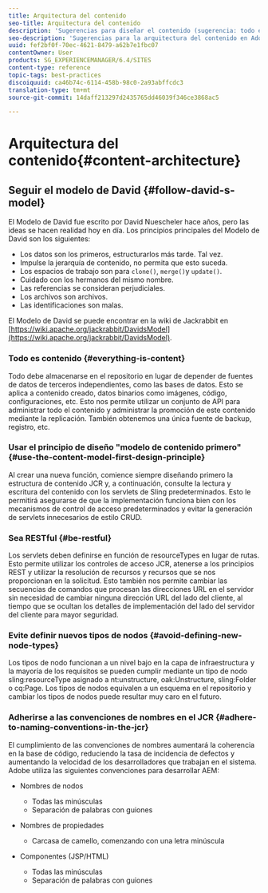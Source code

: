 ```yaml
---
title: Arquitectura del contenido
seo-title: Arquitectura del contenido
description: 'Sugerencias para diseñar el contenido (sugerencia: todo es contenido)'
seo-description: 'Sugerencias para la arquitectura del contenido en Adobe Experience Manager (AEM). (sugerencia: todo es contenido)'
uuid: fef2bf0f-70ec-4621-8479-a62b7e1fbc07
contentOwner: User
products: SG_EXPERIENCEMANAGER/6.4/SITES
content-type: reference
topic-tags: best-practices
discoiquuid: ca46b74c-6114-458b-98c0-2a93abffcdc3
translation-type: tm+mt
source-git-commit: 14daff213297d2435765dd46039f346ce3868ac5

---
```



# Arquitectura del contenido{#content-architecture}

## Seguir el modelo de David {#follow-david-s-model}

El Modelo de David fue escrito por David Nuescheler hace años, pero las ideas se hacen realidad hoy en día. Los principios principales del Modelo de David son los siguientes:

* Los datos son los primeros, estructurarlos más tarde. Tal vez.
* Impulse la jerarquía de contenido, no permita que esto suceda.
* Los espacios de trabajo son para `clone()`, `merge()`y `update()`.
* Cuidado con los hermanos del mismo nombre.
* Las referencias se consideran perjudiciales.
* Los archivos son archivos.
*  Las identificaciones son malas.

El Modelo de David se puede encontrar en la wiki de Jackrabbit en [https://wiki.apache.org/jackrabbit/DavidsModel](https://wiki.apache.org/jackrabbit/DavidsModel).

### Todo es contenido {#everything-is-content}

Todo debe almacenarse en el repositorio en lugar de depender de fuentes de datos de terceros independientes, como las bases de datos. Esto se aplica a contenido creado, datos binarios como imágenes, código, configuraciones, etc. Esto nos permite utilizar un conjunto de API para administrar todo el contenido y administrar la promoción de este contenido mediante la replicación. También obtenemos una única fuente de backup, registro, etc.

### Usar el principio de diseño &quot;modelo de contenido primero&quot; {#use-the-content-model-first-design-principle}

Al crear una nueva función, comience siempre diseñando primero la estructura de contenido JCR y, a continuación, consulte la lectura y escritura del contenido con los servlets de Sling predeterminados. Esto le permitirá asegurarse de que la implementación funciona bien con los mecanismos de control de acceso predeterminados y evitar la generación de servlets innecesarios de estilo CRUD.

### Sea RESTful {#be-restful}

Los servlets deben definirse en función de resourceTypes en lugar de rutas. Esto permite utilizar los controles de acceso JCR, atenerse a los principios REST y utilizar la resolución de recursos y recursos que se nos proporcionan en la solicitud. Esto también nos permite cambiar las secuencias de comandos que procesan las direcciones URL en el servidor sin necesidad de cambiar ninguna dirección URL del lado del cliente, al tiempo que se ocultan los detalles de implementación del lado del servidor del cliente para mayor seguridad.

### Evite definir nuevos tipos de nodos {#avoid-defining-new-node-types}

Los tipos de nodo funcionan a un nivel bajo en la capa de infraestructura y la mayoría de los requisitos se pueden cumplir mediante un tipo de nodo sling:resourceType asignado a nt:unstructure, oak:Unstructure, sling:Folder o cq:Page. Los tipos de nodos equivalen a un esquema en el repositorio y cambiar los tipos de nodos puede resultar muy caro en el futuro.

### Adherirse a las convenciones de nombres en el JCR {#adhere-to-naming-conventions-in-the-jcr}

El cumplimiento de las convenciones de nombres aumentará la coherencia en la base de código, reduciendo la tasa de incidencia de defectos y aumentando la velocidad de los desarrolladores que trabajan en el sistema. Adobe utiliza las siguientes convenciones para desarrollar AEM:

* Nombres de nodos

   * Todas las minúsculas
   * Separación de palabras con guiones

* Nombres de propiedades

   * Carcasa de camello, comenzando con una letra minúscula

* Componentes (JSP/HTML)

   * Todas las minúsculas
   * Separación de palabras con guiones

